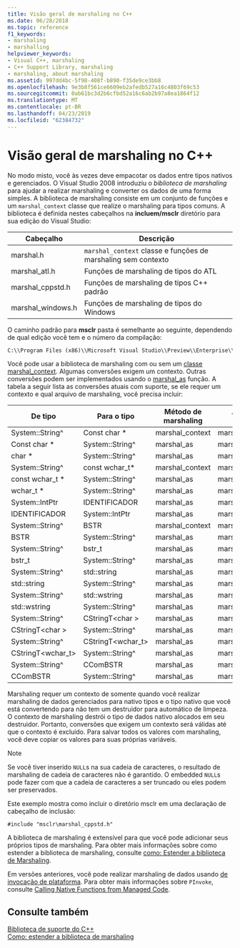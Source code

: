 ```yaml
---
title: Visão geral de marshaling no C++
ms.date: 06/28/2018
ms.topic: reference
f1_keywords:
- marshaling
- marshalling
helpviewer_keywords:
- Visual C++, marshaling
- C++ Support Library, marshaling
- marshaling, about marshaling
ms.assetid: 997dd4bc-5f98-408f-b890-f35de9ce3bb8
ms.openlocfilehash: 9e3b8f561ce6609eb2afedb527a16c4803f69c53
ms.sourcegitcommit: 0ab61bc3d2b6cfbd52a16c6ab2b97a8ea1864f12
ms.translationtype: MT
ms.contentlocale: pt-BR
ms.lasthandoff: 04/23/2019
ms.locfileid: "62384732"
---
```

# <a name="overview-of-marshaling-in-c"></a>Visão geral de marshaling no C++

No modo misto, você às vezes deve empacotar os dados entre tipos nativos e gerenciados. O Visual Studio 2008 introduziu o *biblioteca de marshaling* para ajudar a realizar marshaling e converter os dados de uma forma simples.  A biblioteca de marshaling consiste em um conjunto de funções e um `marshal_context` classe que realize o marshaling para tipos comuns. A biblioteca é definida nestes cabeçalhos na **incluem/msclr** diretório para sua edição do Visual Studio:

|Cabeçalho|Descrição|
|---------------|-----------------|
|marshal.h|`marshal_context` classe e funções de marshaling sem contexto|
|marshal_atl.h| Funções de marshaling de tipos do ATL|
|marshal_cppstd.h|Funções de marshaling de tipos C++ padrão|
|marshal_windows.h|Funções de marshaling de tipos do Windows|

O caminho padrão para **msclr** pasta é semelhante ao seguinte, dependendo de qual edição você tem e o número da compilação:

```cmd
C:\\Program Files (x86)\\Microsoft Visual Studio\\Preview\\Enterprise\\VC\\Tools\\MSVC\\14.15.26528\\include\\msclr
```

Você pode usar a biblioteca de marshaling com ou sem um [classe marshal_context](../dotnet/marshal-context-class.md). Algumas conversões exigem um contexto. Outras conversões podem ser implementados usando o [marshal_as](../dotnet/marshal-as.md) função. A tabela a seguir lista as conversões atuais com suporte, se ele requer um contexto e qual arquivo de marshaling, você precisa incluir:

|De tipo|Para o tipo|Método de marshaling|Arquivo de inclusão|
|---------------|-------------|--------------------|------------------|
|System::String^|Const char \*|marshal_context|marshal.h|
|Const char \*|System::String^|marshal_as|marshal.h|
|char \*|System::String^|marshal_as|marshal.h|
|System::String^|const wchar_t\*|marshal_context|marshal.h|
|const wchar_t \*|System::String^|marshal_as|marshal.h|
|wchar_t \*|System::String^|marshal_as|marshal.h|
|System::IntPtr|IDENTIFICADOR|marshal_as|marshal_windows.h|
|IDENTIFICADOR|System::IntPtr|marshal_as|marshal_windows.h|
|System::String^|BSTR|marshal_context|marshal_windows.h|
|BSTR|System::String^|marshal_as|marshal.h|
|System::String^|bstr_t|marshal_as|marshal_windows.h|
|bstr_t|System::String^|marshal_as|marshal_windows.h|
|System::String^|std::string|marshal_as|marshal_cppstd.h|
|std::string|System::String^|marshal_as|marshal_cppstd.h|
|System::String^|std::wstring|marshal_as|marshal_cppstd.h|
|std::wstring|System::String^|marshal_as|marshal_cppstd.h|
|System::String^|CStringT\<char >|marshal_as|marshal_atl.h|
|CStringT\<char >|System::String^|marshal_as|marshal_atl.h|
|System::String^|CStringT<wchar_t>|marshal_as|marshal_atl.h|
|CStringT<wchar_t>|System::String^|marshal_as|marshal_atl.h|
|System::String^|CComBSTR|marshal_as|marshal_atl.h|
|CComBSTR|System::String^|marshal_as|marshal_atl.h|

Marshaling requer um contexto de somente quando você realizar marshaling de dados gerenciados para nativo tipos e o tipo nativo que você está convertendo para não tem um destruidor para automático de limpeza. O contexto de marshaling destrói o tipo de dados nativo alocados em seu destruidor. Portanto, conversões que exigem um contexto será válidas até que o contexto é excluído. Para salvar todos os valores com marshaling, você deve copiar os valores para suas próprias variáveis.

> [!NOTE]
>  Se você tiver inserido `NULL`s na sua cadeia de caracteres, o resultado de marshaling de cadeia de caracteres não é garantido. O embedded `NULL`s pode fazer com que a cadeia de caracteres a ser truncado ou eles podem ser preservados.

Este exemplo mostra como incluir o diretório msclr em uma declaração de cabeçalho de inclusão:

`#include "msclr\marshal_cppstd.h"`

A biblioteca de marshaling é extensível para que você pode adicionar seus próprios tipos de marshaling. Para obter mais informações sobre como estender a biblioteca de marshaling, consulte [como: Estender a biblioteca de Marshaling](../dotnet/how-to-extend-the-marshaling-library.md).

Em versões anteriores, você pode realizar marshaling de dados usando [de invocação de plataforma](/dotnet/framework/interop/consuming-unmanaged-dll-functions). Para obter mais informações sobre `PInvoke`, consulte [Calling Native Functions from Managed Code](../dotnet/calling-native-functions-from-managed-code.md).

## <a name="see-also"></a>Consulte também

[Biblioteca de suporte do C++](../dotnet/cpp-support-library.md)<br/>
[Como: estender a biblioteca de marshaling](../dotnet/how-to-extend-the-marshaling-library.md)
